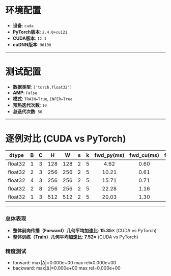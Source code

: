 # 环境配置
- **设备**: `cuda`
- **PyTorch版本**: `2.4.0+cu121`
- **CUDA版本**: `12.1`
- **cuDNN版本**: `90100`

---

# 测试配置
- **数据类型**: `['torch.float32']`
- **AMP**: `False`
- **模式**: `TRAIN=True`, `INFER=True`
- **预热迭代次数**: `10`
- **总迭代次数**: `50`

---

# 逐例对比 (CUDA vs PyTorch)

| dtype | B | C | H | W | s | k | fwd_py(ms) | fwd_cu(ms) | fwd_Gpix/s(py) | fwd_Gpix/s(cu) | fwd_speedup | bwd_py(ms) | bwd_cu(ms) | bwd_Gpix/s(py) | bwd_Gpix/s(cu) | bwd_speedup |
| :---: | :-: | :-: | :-: | :-: | :-: | :-: | :-: | :-: | :-: | :-: | :---: | :-: | :-: | :-: | :-: | :---: |
| float32 | 1 | 3 | 128 | 128 | 2 | 5 | 4.62 | 0.60 | 0.014 | 0.110 | 7.73× | 17.57 | 2.29 | 0.004 | 0.029 | 7.68× |
| float32 | 2 | 3 | 256 | 256 | 2 | 5 | 10.21 | 0.61 | 0.051 | 0.863 | 16.81× | 19.87 | 2.73 | 0.026 | 0.192 | 7.27× |
| float32 | 4 | 3 | 256 | 256 | 2 | 5 | 15.71 | 0.71 | 0.067 | 1.476 | 22.12× | 24.21 | 3.58 | 0.043 | 0.293 | 6.77× |
| float32 | 2 | 8 | 256 | 256 | 2 | 5 | 22.28 | 1.16 | 0.024 | 0.454 | 19.27× | 31.86 | 4.14 | 0.016 | 0.127 | 7.70× |
| float32 | 1 | 3 | 512 | 512 | 2 | 5 | 20.03 | 1.30 | 0.052 | 0.806 | 15.41× | 32.28 | 3.90 | 0.032 | 0.269 | 8.27× |

---

### 总体表现
- **整体前向传播（Forward）几何平均加速比**: **15.35×** (CUDA vs PyTorch)
- **整体训练（Train）几何平均加速比**: **7.52×** (CUDA vs PyTorch)

### 精度测试
- forward:  max|Δ|=0.000e+00   max rel=0.000e+00
- backward: max|Δ|=0.000e+00  max rel=0.000e+00